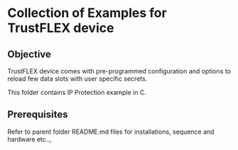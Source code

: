 # Collection of Examples for TrustFLEX device

## Objective
TrustFLEX device comes with pre-programmed configuration and options to reload few data slots with user specific secrets.

This folder contains IP Protection example in C.

## Prerequisites
Refer to parent folder README.md files for installations, sequence and hardware etc..,
